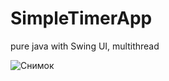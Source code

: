 # SimpleTimerApp
pure java with Swing UI, multithread




![Снимок](https://user-images.githubusercontent.com/73439281/114455048-583e5800-9bec-11eb-9120-14301a290ce0.PNG)
